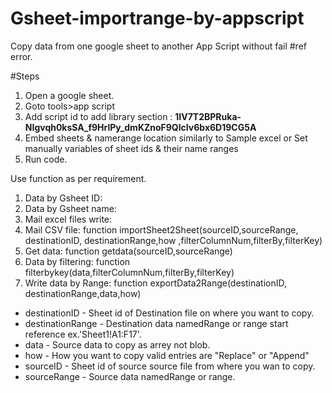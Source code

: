 # Gsheet-importrange-by-appscript

Copy data from one google sheet to another App Script without fail #ref error.

#Steps
1. Open a google sheet.
2. Goto tools>app script
3. Add script id to add library section : **1IV7T2BPRuka-NIgvqh0ksSA_f9HrlPy_dmKZnoF9QlcIv6bx6D19CG5A**
4. Embed sheets & namerange location similarly to Sample excel or Set manually variables of sheet ids & their name ranges
5. Run code.

Use function as per requirement.
1. Data by Gsheet ID:
2. Data by Gsheet name:
3. Mail excel files write:
4. Mail CSV file:
                function importSheet2Sheet(sourceID,sourceRange, destinationID, destinationRange,how ,filterColumnNum,filterBy,filterKey)
5. Get data:
                function getdata(sourceID,sourceRange)
6. Data by filtering:
                function filterbykey(data,filterColumnNum,filterBy,filterKey)
7. Write data by Range:
                 function exportData2Range(destinationID, destinationRange,data,how)
   
 * destinationID - Sheet id of Destination file on where you want to copy.
 * destinationRange - Destination data namedRange or range start reference ex.'Sheet1!A1:F17'.
 * data - Source data to copy as arrey not blob.
 * how - How you want to copy valid entries are "Replace" or "Append"
 * sourceID - Sheet id of source source file from where you wan to copy.
 * sourceRange - Source data namedRange or range. 
